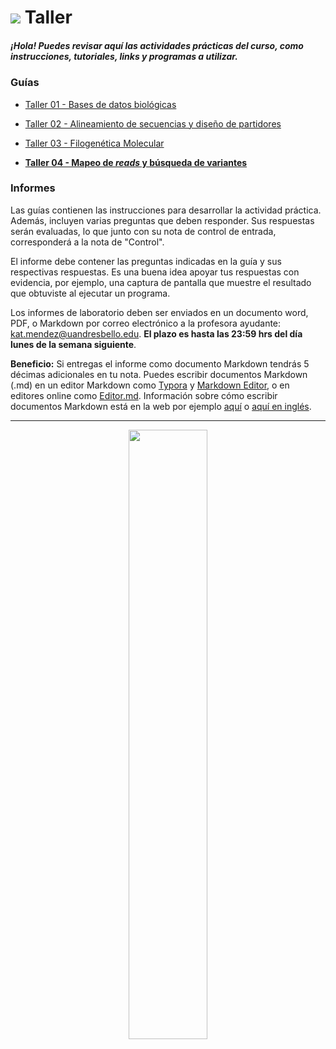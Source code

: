 # ![](https://github.com/BIOQ380/Syllabus/blob/master/images/laptop.png?raw=true) Taller

##### ¡Hola! Puedes revisar aquí las actividades prácticas del curso, como instrucciones, tutoriales, links y programas a utilizar.

### Guías

- [Taller 01 - Bases de datos biológicas](https://github.com/BIOQ380/Taller/blob/master/Taller_01.md)

- [Taller 02 - Alineamiento de secuencias y diseño de partidores](https://github.com/BIOQ380/Taller/blob/master/Taller_02.md)

- [Taller 03 - Filogenética Molecular](https://github.com/BIOQ380/Taller/blob/master/Taller_03.md)

- **[Taller 04 - Mapeo de _reads_ y búsqueda de variantes]()**

### Informes

Las guías contienen las instrucciones para desarrollar la actividad práctica. Además, incluyen varias preguntas que deben responder. Sus respuestas serán evaluadas, lo que junto con su nota de control de entrada, corresponderá a la nota de "Control".

El informe debe contener las preguntas indicadas en la guía y sus respectivas respuestas. Es una buena idea apoyar tus respuestas con evidencia, por ejemplo, una captura de pantalla que muestre el resultado que obtuviste al ejecutar un programa.

Los informes de laboratorio deben ser enviados en un documento word, PDF, o Markdown por correo electrónico a la profesora ayudante: kat.mendez@uandresbello.edu. **El plazo es hasta las 23:59 hrs del día lunes de la semana siguiente**.

**Beneficio:** Si entregas el informe como documento Markdown tendrás 5 décimas adicionales en tu nota. Puedes escribir documentos Markdown (.md) en un editor Markdown como [Typora](https://typora.io) y [Markdown Editor](https://marketplace.visualstudio.com/items?itemName=MadsKristensen.MarkdownEditor), o en editores online como [Editor.md](https://pandao.github.io/editor.md/en.html). Información sobre cómo escribir documentos Markdown está en la web por ejemplo [aquí](http://cesarhdz.com/articulos/escribir-en-markdown#que-es-markdown) o [aquí en inglés](https://github.com/adam-p/markdown-here/wiki/Markdown-Cheatsheet).

---

<p align="center">
<img width="50%" src="https://github.com/BIOQ380/Syllabus/blob/master/images/unab_cbib_horizontal.png?raw=true">
</p>

